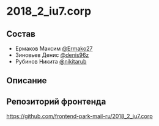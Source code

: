 # 2018_2_iu7.corp

## Состав


- Ермаков Максим [@Ermako27](https://github.com/Ermako27)
- Зиновьев Денис [@denis96z](https://github.com/denis96z)
- Рубинов Никита [@nikitarub](https://github.com/nikitarub)

## Описание


## Репозиторий фронтенда

https://github.com/frontend-park-mail-ru/2018_2_iu7.corp
